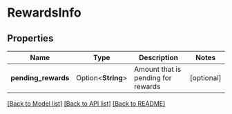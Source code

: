 # RewardsInfo

## Properties

Name | Type | Description | Notes
------------ | ------------- | ------------- | -------------
**pending_rewards** | Option<**String**> | Amount that is pending for rewards | [optional]

[[Back to Model list]](../README.md#documentation-for-models) [[Back to API list]](../README.md#documentation-for-api-endpoints) [[Back to README]](../README.md)


